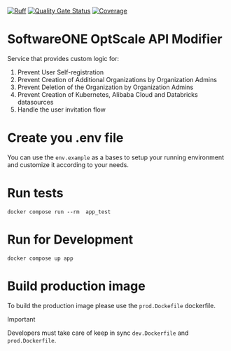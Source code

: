 [![Ruff](https://img.shields.io/endpoint?url=https://raw.githubusercontent.com/astral-sh/ruff/main/assets/badge/v2.json)](https://github.com/astral-sh/ruff) [![Quality Gate Status](https://sonarcloud.io/api/project_badges/measure?project=softwareone-platform_ffc-finops-api-modifier&metric=alert_status)](https://sonarcloud.io/summary/new_code?id=softwareone-platform_ffc-finops-api-modifier) [![Coverage](https://sonarcloud.io/api/project_badges/measure?project=softwareone-platform_ffc-finops-api-modifier&metric=coverage)](https://sonarcloud.io/summary/new_code?id=softwareone-platform_ffc-finops-api-modifier)

# SoftwareONE OptScale API Modifier

Service that provides custom logic for:

1. Prevent User Self-registration
2. Prevent Creation of Additional Organizations by Organization Admins
3. Prevent Deletion of the Organization by Organization Admins
4. Prevent Creation of Kubernetes, Alibaba Cloud and Databricks datasources
5. Handle the user invitation flow

# Create you .env file

You can use the `env.example` as a bases to setup your running environment and customize it according to your needs.

# Run tests

`docker compose run --rm  app_test`

# Run for Development

`docker compose up app`

# Build production image

To build the production image please use the `prod.Dockefile` dockerfile.

> [!IMPORTANT]
> Developers must take care of keep in sync `dev.Dockerfile` and `prod.Dockerfile`.
